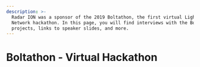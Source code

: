 ```yaml
---
description: >-
  Radar ION was a sponsor of the 2019 Boltathon, the first virtual Lightning
  Network hackathon. In this page, you will find interviews with the Boltathon
  projects, links to speaker slides, and more.
---
```


# Boltathon - Virtual Hackathon

